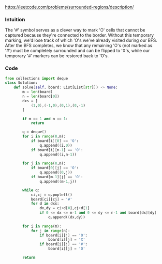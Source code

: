https://leetcode.com/problems/surrounded-regions/description/
### Intuition

The '#' symbol serves as a clever way to mark 'O' cells that cannot be captured because they're connected to the border. Without this temporary marking, we'd lose track of which 'O's we've already visited during our BFS. After the BFS completes, we know that any remaining 'O's (not marked as '#') must be completely surrounded and can be flipped to 'X's, while our temporary '#' markers can be restored back to 'O's.

### Code

```python
from collections import deque
class Solution:
    def solve(self, board: List[List[str]]) -> None:
        m = len(board)
        n = len(board[0])
        dxs = [
            (1,0),(-1,0),(0,1),(0,-1)
        ]

        if m == 1 and n == 1:
            return

        q = deque()
        for i in range(0,m):
            if board[i][0] == 'O':
                q.append((i,0))
            if board[i][n-1] == 'O':
                q.append((i,n-1))
        
        for j in range(0,n):
            if board[0][j] == 'O':
                q.append((0,j))
            if board[m-1][j] == 'O':
                q.append((m-1,j))

        while q:
            ci,cj = q.popleft()
            board[ci][cj] = '#'
            for d in dxs:
                dx,dy = ci+d[0],cj+d[1]
                if 0 <= dx <= m-1 and 0 <= dy <= n-1 and board[dx][dy] == 'O':
                    q.append((dx,dy))
        
        for i in range(m):
            for j in range(n):
                if board[i][j] == 'O':
                    board[i][j] = 'X'
                if board[i][j] == '#':
                    board[i][j] = 'O'

        return
```